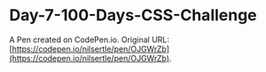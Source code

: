 # Day-7-100-Days-CSS-Challenge

A Pen created on CodePen.io. Original URL: [https://codepen.io/nilsertle/pen/OJGWrZb](https://codepen.io/nilsertle/pen/OJGWrZb).

